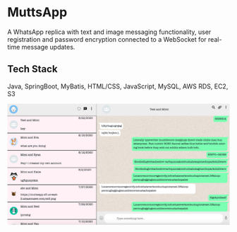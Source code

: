 # MuttsApp

A WhatsApp replica with text and image messaging functionality, user registration and password encryption connected to a WebSocket for real-time message updates.

## Tech Stack

Java, SpringBoot, MyBatis, HTML/CSS, JavaScript, MySQL, AWS RDS, EC2, S3

![alt text](https://github.com/mimimysam/muttsapp_fullstack/blob/master/muttsapp_screen_shot.png)
